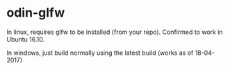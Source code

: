 # odin-glfw

In linux, requires glfw to be installed (from your repo). Confirmed to work in Ubuntu 16.10.

In windows, just build normally using the latest build (works as of 18-04-2017)
